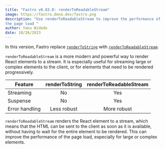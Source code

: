 ```yaml
---
title: "Fastro v0.83.0: renderToReadableStream"
image: https://fastro.deno.dev/fastro.png
description: "Use renderToReadableStream to improve the performance of
the page load "
author: Yanu Widodo
date: 10/26/2023
---
```


In this version, Fastro replace
[`renderToString`](https://react.dev/reference/react-dom/server/renderToString)
with
[`renderToReadableStream`](https://react.dev/reference/react-dom/server/renderToReadableStream).

`renderToReadableStream` is a more modern and powerful way to render React
elements to a stream. It is especially useful for streaming large or complex
elements to the client, or for elements that need to be rendered progressively.

| Feature        | renderToString | renderToReadableStream |
| -------------- | :------------: | :--------------------: |
| Streaming      |       No       |          Yes           |
| Suspense       |       No       |          Yes           |
| Error handling |  Less robust   |      More robust       |

`renderToReadableStream` renders the React element to a stream, which means that
the HTML can be sent to the client as soon as it is available, without having to
wait for the entire element to be rendered. This can improve the performance of
the page load, especially for large or complex elements.
